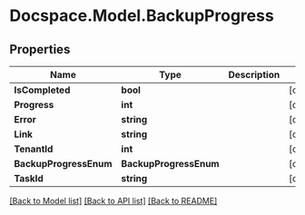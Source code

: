 # Docspace.Model.BackupProgress

## Properties

Name | Type | Description | Notes
------------ | ------------- | ------------- | -------------
**IsCompleted** | **bool** |  | [optional] 
**Progress** | **int** |  | [optional] 
**Error** | **string** |  | [optional] 
**Link** | **string** |  | [optional] 
**TenantId** | **int** |  | [optional] 
**BackupProgressEnum** | **BackupProgressEnum** |  | [optional] 
**TaskId** | **string** |  | [optional] 

[[Back to Model list]](../README.md#documentation-for-models) [[Back to API list]](../README.md#documentation-for-api-endpoints) [[Back to README]](../README.md)

